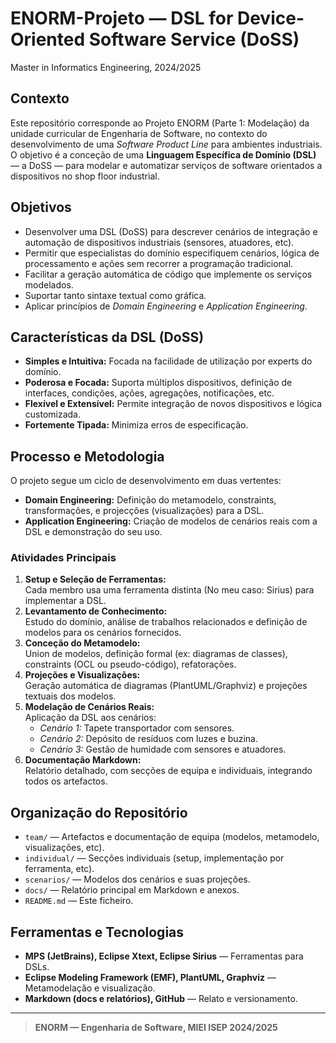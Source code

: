 # ENORM-Projeto — DSL for Device-Oriented Software Service (DoSS)  
Master in Informatics Engineering, 2024/2025

## Contexto

Este repositório corresponde ao Projeto ENORM (Parte 1: Modelação) da unidade curricular de Engenharia de Software, no contexto do desenvolvimento de uma *Software Product Line* para ambientes industriais. O objetivo é a conceção de uma **Linguagem Específica de Domínio (DSL)** — a DoSS — para modelar e automatizar serviços de software orientados a dispositivos no shop floor industrial.

## Objetivos

- Desenvolver uma DSL (DoSS) para descrever cenários de integração e automação de dispositivos industriais (sensores, atuadores, etc).
- Permitir que especialistas do domínio especifiquem cenários, lógica de processamento e ações sem recorrer a programação tradicional.
- Facilitar a geração automática de código que implemente os serviços modelados.
- Suportar tanto sintaxe textual como gráfica.
- Aplicar princípios de *Domain Engineering* e *Application Engineering*.

## Características da DSL (DoSS)

- **Simples e Intuitiva:** Focada na facilidade de utilização por experts do domínio.
- **Poderosa e Focada:** Suporta múltiplos dispositivos, definição de interfaces, condições, ações, agregações, notificações, etc.
- **Flexível e Extensível:** Permite integração de novos dispositivos e lógica customizada.
- **Fortemente Tipada:** Minimiza erros de especificação.

## Processo e Metodologia

O projeto segue um ciclo de desenvolvimento em duas vertentes:
- **Domain Engineering:** Definição do metamodelo, constraints, transformações, e projecções (visualizações) para a DSL.
- **Application Engineering:** Criação de modelos de cenários reais com a DSL e demonstração do seu uso.

### Atividades Principais

1. **Setup e Seleção de Ferramentas:**  
   Cada membro usa uma ferramenta distinta (No meu caso: Sirius) para implementar a DSL.
2. **Levantamento de Conhecimento:**  
   Estudo do domínio, análise de trabalhos relacionados e definição de modelos para os cenários fornecidos.
3. **Conceção do Metamodelo:**  
   Union de modelos, definição formal (ex: diagramas de classes), constraints (OCL ou pseudo-código), refatorações.
4. **Projeções e Visualizações:**  
   Geração automática de diagramas (PlantUML/Graphviz) e projeções textuais dos modelos.
5. **Modelação de Cenários Reais:**  
   Aplicação da DSL aos cenários:  
   - *Cenário 1:* Tapete transportador com sensores.  
   - *Cenário 2:* Depósito de resíduos com luzes e buzina.  
   - *Cenário 3:* Gestão de humidade com sensores e atuadores.
6. **Documentação Markdown:**  
   Relatório detalhado, com secções de equipa e individuais, integrando todos os artefactos.

## Organização do Repositório

- `team/` — Artefactos e documentação de equipa (modelos, metamodelo, visualizações, etc).
- `individual/` — Secções individuais (setup, implementação por ferramenta, etc).
- `scenarios/` — Modelos dos cenários e suas projeções.
- `docs/` — Relatório principal em Markdown e anexos.
- `README.md` — Este ficheiro.

## Ferramentas e Tecnologias

- **MPS (JetBrains), Eclipse Xtext, Eclipse Sirius** — Ferramentas para DSLs.
- **Eclipse Modeling Framework (EMF), PlantUML, Graphviz** — Metamodelação e visualização.
- **Markdown (docs e relatórios), GitHub** — Relato e versionamento.

---

> **ENORM — Engenharia de Software, MIEI ISEP 2024/2025**  
